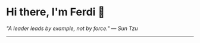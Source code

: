 <h1>Hi there, I'm Ferdi 👋</h1>

<p><em>
  "A leader leads by example, not by force." — Sun Tzu
</em></p>

---
